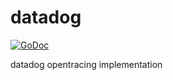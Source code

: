 # datadog

[![GoDoc](https://godoc.org/github.com/savaki/datadog?status.svg)](https://godoc.org/github.com/savaki/datadog)

datadog opentracing implementation
